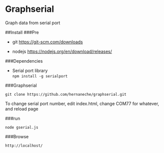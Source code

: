 # Graphserial
Graph data from serial port

##Install
###Pre

* git https://git-scm.com/downloads

* nodejs https://nodejs.org/en/download/releases/

###Dependencies

* Serial port library  
```npm install -g serialport```

###Graphserial

```git clone https://github.com/hernaneche/graphserial.git```

To change serial port number, edit index.html, change COM77 for whatever, and reload page

###run

```node gserial.js```

###Browse

```http://localhost/```



